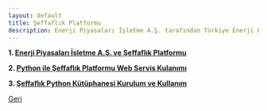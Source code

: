 ```yaml
---
layout: default
title: Şeffaflık Platformu
description: Enerji Piyasaları İşletme A.Ş. tarafından Türkiye Enerji Piyasalarına dair çeşitli birçok verinin paylaşılmakta olduğu Şeffaflık Platfomuna dair çalışmalar
---
```


**1. [Enerji Piyasaları İşletme A.Ş. ve Şeffaflık Platformu](https://nurisensoy.github.io/nurisensoy/nedir)**

**2. [Python ile Şeffaflık Platformu Web Servis Kulanımı](https://nurisensoy.github.io/nurisensoy/ornek_istek)**

**3. [Şeffaflık Python Kütüphanesi Kurulum ve Kullanım](https://nurisensoy.github.io/nurisensoy/seffaflik_kutuphanesi)**

[Geri](./)